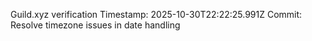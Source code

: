 Guild.xyz verification
Timestamp: 2025-10-30T22:22:25.991Z
Commit: Resolve timezone issues in date handling